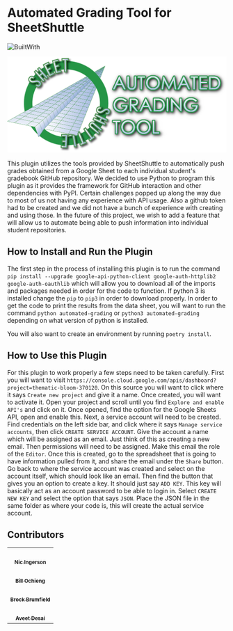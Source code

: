 # Automated Grading Tool for SheetShuttle

![BuiltWith](https://img.shields.io/badge/Built%20With-Python-blue)

![AutomatedGradingTool](images/Logo.png)

This plugin utilizes the tools provided by SheetShuttle to automatically push
grades obtained from a Google Sheet to each individual student's gradebook
GitHub repository. We decided to use Python to program this plugin as it
provides the framework for GitHub interaction and other dependencies with PyPI.
Certain challenges popped up along the way due to most of us not having any experience
with API usage. Also a github token had to be created and we did not have a bunch of
experience with creating and using those. In the future of this project, we wish
to add a feature that will allow us to automate being able to push information into individual
student repositories.
 
## How to Install and Run the Plugin
 
The first step in the process of installing this plugin is to run the command `pip install --upgrade google-api-python-client google-auth-httplib2 google-auth-oauthlib` which will allow you to download all of the imports and packages needed in order for the code to function. If python 3 is installed change the `pip` to `pip3` in order to download properly. In order to get the code to print the results from the data sheet, you will want to run the command `python automated-grading` or `python3 automated-grading` depending on what version of python is installed.
 
You will also want to create an environment by running `poetry install`.
 
## How to Use this Plugin
 
For this plugin to work properly a few steps need to be taken carefully. First you will want to visit `https://console.cloud.google.com/apis/dashboard?project=thematic-bloom-370120`. On this source you will want to click where it says `Create new project` and give it a name. Once created, you will want to activate it. Open your project and scroll until you find `Explore and enable API's` and click on it. Once opened, find the option for the Google Sheets API, open and enable this. Next, a service account will need to be created. Find credentials on the left side bar, and click where it says `Manage service accounts`, then click `CREATE SERVICE ACCOUNT`. Give the account a name which will be assigned as an email. Just think of this as creating a new email. Then permissions will need to be assigned. Make this email the role of the `Editor`. Once this is created, go to the spreadsheet that is going to have information pulled from it, and share the email under the `Share` button. Go back to where the service account was created and select on the account itself, which should look like an email. Then find the button that gives you an option to create a key. It should just say `ADD KEY`. This key will basically act as an account password to be able to login in. Select `CREATE NEW KEY` and select the option that says `JSON`. Place the JSON file in the same folder as where your code is, this will create the actual service account.

## Contributors

<table>
  <tr>
    <td align="center"><a href="https://github.com/ningerson2002"><img src="https://avatars.githubusercontent.com/u/89281233?v=4" width="100px;" alt=""/><br /><sub><b>Nic Ingerson</b></sub></a><br /></td>
  </tr>
  <tr>
    <td align="center"><a href="https://github.com/BillOchieng"><img src="https://avatars.githubusercontent.com/u/79288574?v=4" width="100px;" alt=""/><br /><sub><b>Bill Ochieng</b></sub></a><br /></td>
  </tr>
  <tr>
    <td align="center"><a href="https://github.com/brum0505"><img src="https://avatars.githubusercontent.com/u/89281233?v=4" width="100px;" alt=""/><br /><sub><b>Brock Brumfield</b></sub></a><br /></td>
  </tr>
  <tr>
    <td align="center"><a href="https://github.com/aveetdesai"><img src="https://avatars.githubusercontent.com/u/89416744?v=4" width="100px;" alt=""/><br /><sub><b>Aveet Desai</b></sub></a><br /></td>
  </tr>
</table>